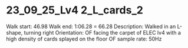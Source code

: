 # 23_09_25_Lv4 2_L_cards_2

Walk start: 46.98
Walk end: 1:06.28 = 66.28
Description: Walked in an L-shape, turning right
Orientation: OF facing the carpet of ELEC lv4 with a high density of cards splayed on the floor
OF sample rate: 50Hz